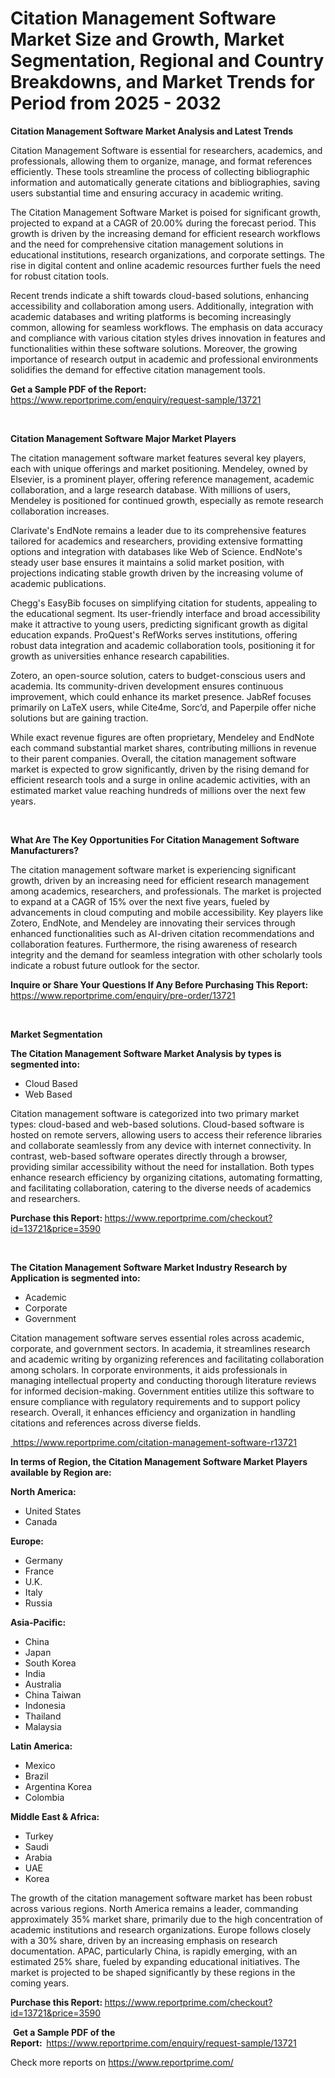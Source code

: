 <p><h1>Citation Management Software Market Size and Growth, Market Segmentation, Regional and Country Breakdowns, and Market Trends for Period from 2025 -  2032</h1></p><p><strong>Citation Management Software Market Analysis and Latest Trends</strong></p>
<p><p>Citation Management Software is essential for researchers, academics, and professionals, allowing them to organize, manage, and format references efficiently. These tools streamline the process of collecting bibliographic information and automatically generate citations and bibliographies, saving users substantial time and ensuring accuracy in academic writing.</p><p>The Citation Management Software Market is poised for significant growth, projected to expand at a CAGR of 20.00% during the forecast period. This growth is driven by the increasing demand for efficient research workflows and the need for comprehensive citation management solutions in educational institutions, research organizations, and corporate settings. The rise in digital content and online academic resources further fuels the need for robust citation tools.</p><p>Recent trends indicate a shift towards cloud-based solutions, enhancing accessibility and collaboration among users. Additionally, integration with academic databases and writing platforms is becoming increasingly common, allowing for seamless workflows. The emphasis on data accuracy and compliance with various citation styles drives innovation in features and functionalities within these software solutions. Moreover, the growing importance of research output in academic and professional environments solidifies the demand for effective citation management tools.</p></p>
<p><strong>Get a Sample PDF of the Report:&nbsp;</strong> <a href="https://www.reportprime.com/enquiry/request-sample/13721?utm_campaign=2660&utm_medium=2&utm_source=Github&utm_content=ia&utm_term=20032025&utm_id=citation-management-software">https://www.reportprime.com/enquiry/request-sample/13721</a></p>
<p>&nbsp;</p>
<p><strong>Citation Management Software Major Market Players</strong></p>
<p><p>The citation management software market features several key players, each with unique offerings and market positioning. Mendeley, owned by Elsevier, is a prominent player, offering reference management, academic collaboration, and a large research database. With millions of users, Mendeley is positioned for continued growth, especially as remote research collaboration increases.</p><p>Clarivate's EndNote remains a leader due to its comprehensive features tailored for academics and researchers, providing extensive formatting options and integration with databases like Web of Science. EndNote's steady user base ensures it maintains a solid market position, with projections indicating stable growth driven by the increasing volume of academic publications.</p><p>Chegg's EasyBib focuses on simplifying citation for students, appealing to the educational segment. Its user-friendly interface and broad accessibility make it attractive to young users, predicting significant growth as digital education expands. ProQuest's RefWorks serves institutions, offering robust data integration and academic collaboration tools, positioning it for growth as universities enhance research capabilities.</p><p>Zotero, an open-source solution, caters to budget-conscious users and academia. Its community-driven development ensures continuous improvement, which could enhance its market presence. JabRef focuses primarily on LaTeX users, while Cite4me, Sorc’d, and Paperpile offer niche solutions but are gaining traction.</p><p>While exact revenue figures are often proprietary, Mendeley and EndNote each command substantial market shares, contributing millions in revenue to their parent companies. Overall, the citation management software market is expected to grow significantly, driven by the rising demand for efficient research tools and a surge in online academic activities, with an estimated market value reaching hundreds of millions over the next few years.</p></p>
<p>&nbsp;</p>
<p><strong>What Are The Key Opportunities For Citation Management Software Manufacturers?</strong></p>
<p><p>The citation management software market is experiencing significant growth, driven by an increasing need for efficient research management among academics, researchers, and professionals. The market is projected to expand at a CAGR of 15% over the next five years, fueled by advancements in cloud computing and mobile accessibility. Key players like Zotero, EndNote, and Mendeley are innovating their services through enhanced functionalities such as AI-driven citation recommendations and collaboration features. Furthermore, the rising awareness of research integrity and the demand for seamless integration with other scholarly tools indicate a robust future outlook for the sector.</p></p>
<p><strong>Inquire or Share Your Questions If Any Before Purchasing This Report:</strong> <a href="https://www.reportprime.com/enquiry/pre-order/13721?utm_campaign=2660&utm_medium=2&utm_source=Github&utm_content=ia&utm_term=20032025&utm_id=citation-management-software">https://www.reportprime.com/enquiry/pre-order/13721</a></p>
<p>&nbsp;</p>
<p><strong>Market Segmentation</strong></p>
<p><strong>The Citation Management Software Market Analysis by types is segmented into:</strong></p>
<p><ul><li>Cloud Based</li><li>Web Based</li></ul></p>
<p><p>Citation management software is categorized into two primary market types: cloud-based and web-based solutions. Cloud-based software is hosted on remote servers, allowing users to access their reference libraries and collaborate seamlessly from any device with internet connectivity. In contrast, web-based software operates directly through a browser, providing similar accessibility without the need for installation. Both types enhance research efficiency by organizing citations, automating formatting, and facilitating collaboration, catering to the diverse needs of academics and researchers.</p></p>
<p><strong>Purchase this Report:&nbsp;</strong><a href="https://www.reportprime.com/checkout?id=13721&price=3590&utm_campaign=2660&utm_medium=2&utm_source=Github&utm_content=ia&utm_term=20032025&utm_id=citation-management-software">https://www.reportprime.com/checkout?id=13721&price=3590</a></p>
<p>&nbsp;</p>
<p><strong>The Citation Management Software Market Industry Research by Application is segmented into:</strong></p>
<p><ul><li>Academic</li><li>Corporate</li><li>Government</li></ul></p>
<p><p>Citation management software serves essential roles across academic, corporate, and government sectors. In academia, it streamlines research and academic writing by organizing references and facilitating collaboration among scholars. In corporate environments, it aids professionals in managing intellectual property and conducting thorough literature reviews for informed decision-making. Government entities utilize this software to ensure compliance with regulatory requirements and to support policy research. Overall, it enhances efficiency and organization in handling citations and references across diverse fields.</p></p>
<p><a href="https://www.reportprime.com/citation-management-software-r13721?utm_campaign=2660&utm_medium=2&utm_source=Github&utm_content=ia&utm_term=20032025&utm_id=citation-management-software">&nbsp;https://www.reportprime.com/citation-management-software-r13721</a></p>
<p><strong>In terms of Region, the Citation Management Software Market Players available by Region are:</strong></p>
<p>
    <p> <strong> North America: </strong>
        <ul>
            <li>United States</li>
            <li>Canada</li>
        </ul>
        </p> 
    <p> <strong> Europe: </strong>
        <ul>
            <li>Germany</li>
            <li>France</li>
            <li>U.K.</li>
            <li>Italy</li>
            <li>Russia</li>
        </ul>
        </p> 
    <p> <strong> Asia-Pacific: </strong>
        <ul>
            <li>China</li>
            <li>Japan</li>
            <li>South Korea</li>
            <li>India</li>
            <li>Australia</li>
            <li>China Taiwan</li>
            <li>Indonesia</li>
            <li>Thailand</li>
            <li>Malaysia</li>
        </ul>
        </p> 
    <p> <strong> Latin America: </strong>
        <ul>
            <li>Mexico</li>
            <li>Brazil</li>
            <li>Argentina Korea</li>
            <li>Colombia</li>
        </ul>
        </p> 
    <p> <strong> Middle East & Africa: </strong>
        <ul>
            <li>Turkey</li>
            <li>Saudi</li>
            <li>Arabia</li>
            <li>UAE</li>
            <li>Korea</li>
        </ul>
    </p>
    </p>
<p><p>The growth of the citation management software market has been robust across various regions. North America remains a leader, commanding approximately 35% market share, primarily due to the high concentration of academic institutions and research organizations. Europe follows closely with a 30% share, driven by an increasing emphasis on research documentation. APAC, particularly China, is rapidly emerging, with an estimated 25% share, fueled by expanding educational initiatives. The market is projected to be shaped significantly by these regions in the coming years.</p></p>
<p><strong>Purchase this Report: </strong><a href="https://www.reportprime.com/checkout?id=13721&price=3590&utm_campaign=2660&utm_medium=2&utm_source=Github&utm_content=ia&utm_term=20032025&utm_id=citation-management-software">https://www.reportprime.com/checkout?id=13721&price=3590</a></p>
<p>&nbsp;<strong>Get a Sample PDF of the Report:&nbsp;&nbsp;</strong><a href="https://www.reportprime.com/enquiry/request-sample/13721?utm_campaign=2660&utm_medium=2&utm_source=Github&utm_content=ia&utm_term=20032025&utm_id=citation-management-software">https://www.reportprime.com/enquiry/request-sample/13721</a></p>
<p><strong></strong></p>
<p>Check more reports on <a href="https://www.reportprime.com/?utm_campaign=2660&utm_medium=2&utm_source=Github&utm_content=ia&utm_term=20032025&utm_id=citation-management-software">https://www.reportprime.com/</a></p>